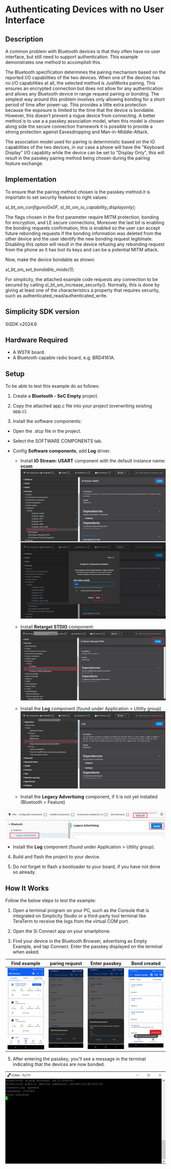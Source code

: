 # Authenticating Devices with no User Interface #
 
## Description ##

A common problem with Bluetooth devices is that they often have no user interface, but still need to support authentication. This example demonstrates one method to accomplish this.
 
The Bluetooth specification determines the pairing mechanism based on the reported I/O capabilities of the two devices. When one of the devices has no I/O capabilities at all, the selected method is JustWorks pairing. This ensures an encrypted connection but does not allow for any authentication and allows any Bluetooth device in range request pairing or bonding. The simplest way around this problem involves only allowing bonding for a short period of time after power-up. This provides a little extra protection because the exposure is limited to the time that the device is bondable. However, this doesn’t prevent a rogue device from connecting. A better method is to use a a passkey association model, when this model is chosen along side the secure connection framework it is possible to provide a strong protection against Eavesdropping and Man-in-Middle-Attack.

The association model used for pairing is deterministic based on the IO capabilities of the two devices, in our case a phone will have the "Keyboard Display" I/O capablity while the device can be set to "Display Only", this will result in the passkey pairing method being chosen during the pairing feature exchange.
 

## Implementation ##


To ensure that the pairing method chosen is the passkey method.it is importatn to set security features to right values: 

*sl_bt_sm_configure(0x0F, sl_bt_sm_io_capability_displayonly);*

The flags chosen in the first parameter require MITM protection, bonding for encryption, and LE secure connections, Moreover the last bit is enabling the bonding requests confirmation, this is enabled so the user can accept future rebonding requests if the bonding information was deleted from the other device and the user identify the new bonding request legitimate. Disabling this option will result in the device refusing any rebonding request from the phone as it has lost its keys and can be a potential MITM attack.

Now, make the device bondable as shown:

*sl_bt_sm_set_bondable_mode(1);*

For simplicity, the attached example code requests any connection to be secured by calling sl_bt_sm_increase_security(). Normally, this is done by giving at least one of the characteristics a property that requires security, such as authenticated_read/authenticated_write.


 
## Simplicity SDK version ##
 
SiSDK v2024.6
 
## Hardware Required ##
 
- A WSTK board.
- A Bluetooth capable radio board, e.g: BRD4161A.
 
## Setup
 
To be able to test this example do as follows:

1. Create a **Bluetooth - SoC Empty** project.

2. Copy the attached app.c file into your project (overwriting existing app.c).

3. Install the software components:

- Open the .slcp file in the project.

- Select the SOFTWARE COMPONENTS tab.

- Config **Software components**, add **Log** driver.  

    - Install **IO Stream: USART** component with the default instance name: **vcom**  
    ![install usart](images/add_log_1.png)
    ![install usart](images/add_log_2.png)

    - Install **Retarget STDIO** component:
    ![board control configure](images/add_log_3.png)

    - Install the **Log** component (found under Application > Utility group)
    ![add log driver](images/add_log_4.png)  

    - Install the **Legacy Advertising** component, if it is not yet installed (Bluetooth > Feature)

![](images/legacy.png)

- Install the **Log** component (found under Application > Utility group).

4. Build and flash the project to your device.

5. Do not forget to flash a bootloader to your board, if you have not done so already.
 
## How It Works ##
 
Follow the below steps to test the example:

1. Open a terminal program on your PC, such as the Console that is integrated on Simplicity Studio or a third-party tool terminal like TeraTerm to receive the logs from the virtual COM port.

2. Open the Si Connect app on your smartphone. 

3. Find your device in the Bluetooth Browser, advertising as Empty Example, and tap Connect. Enter the passkey displayed on the terminal when asked.

|Find example|paring request|Enter passkey|Bond created|
|:-------:|:-------:|:-------:|:-------:|
|![Find example](images/Find_example.png)|![paring request](images/pairing_request.png)|![Enter passkey](images/Enter_passkey.png)|![Bond created](images/bond_created.png)|



5. After entering the passkey, you'll see a message in the terminal indicating that the devices are now bonded.

![](images/the_log.png)
